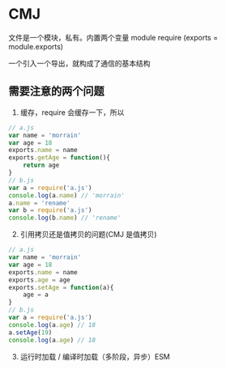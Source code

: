 # CMJ

文件是一个模块，私有。内置两个变量 module require (exports = module.exports)

一个引入一个导出，就构成了通信的基本结构

## 需要注意的两个问题

1. 缓存，require 会缓存一下，所以

```js
// a.js
var name = 'morrain'
var age = 18
exports.name = name
exports.getAge = function(){
    return age
}
// b.js
var a = require('a.js')
console.log(a.name) // 'morrain'
a.name = 'rename'
var b = require('a.js')
console.log(b.name) // 'rename'
```

2. 引用拷贝还是值拷贝的问题(CMJ 是值拷贝)

```js
// a.js
var name = 'morrain'
var age = 18
exports.name = name
exports.age = age
exports.setAge = function(a){
    age = a
}
// b.js
var a = require('a.js')
console.log(a.age) // 18
a.setAge(19)
console.log(a.age) // 18
```

3. 运行时加载 / 编译时加载（多阶段，异步）ESM